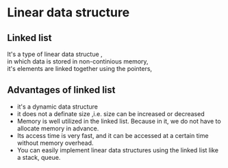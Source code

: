 # Linear data structure
## Linked list 
It's a type of linear data structue ,<br>
in which data is stored in non-continious memory,<br>
it's elements are linked together using the pointers,<br>
## Advantages of linked list 
* it's a dynamic data structure
* it does not a definate size ,i.e. size can be increased or decreased
* Memory is well utilized in the linked list. Because in it, we do not have to allocate memory in advance.
* Its access time is very fast, and it can be accessed at a certain time without memory overhead.
* You can easily implement linear data structures using the linked list like a stack, queue.
